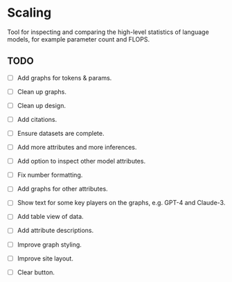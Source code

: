 # Scaling

Tool for inspecting and comparing the high-level statistics of language models, for example parameter count and FLOPS.

## TODO

- [ ] Add graphs for tokens & params.
- [ ] Clean up graphs.
- [ ] Clean up design.
- [ ] Add citations.
- [ ] Ensure datasets are complete.

- [ ] Add more attributes and more inferences.
- [ ] Add option to inspect other model attributes.
- [ ] Fix number formatting.
- [ ] Add graphs for other attributes.
- [ ] Show text for some key players on the graphs, e.g. GPT-4 and Claude-3.
- [ ] Add table view of data.
- [ ] Add attribute descriptions.
- [ ] Improve graph styling.
- [ ] Improve site layout.
- [ ] Clear button.
